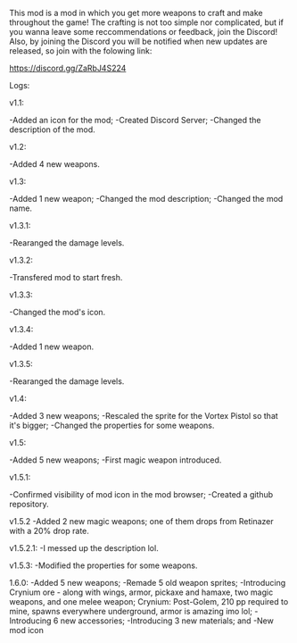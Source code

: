 This mod is a mod in which you get more weapons to craft and make throughout the game!
The crafting is not too simple nor complicated, but if you wanna leave some reccommendations or feedback, join the Discord! Also, by joining the Discord you will be notified when new updates are released, so join with the folowing link:

https://discord.gg/ZaRbJ4S224

Logs:

v1.1:

-Added an icon for the mod;
-Created Discord Server;
-Changed the description of the mod.

v1.2:

-Added 4 new weapons.

v1.3:

-Added 1 new weapon;
-Changed the mod description;
-Changed the mod name.

v1.3.1:

-Rearanged the damage levels.

v1.3.2:

-Transfered mod to start fresh.

v1.3.3:

-Changed the mod's icon.

v1.3.4:

-Added 1 new weapon.

v1.3.5:

-Rearanged the damage levels.

v1.4:

-Added 3 new weapons;
-Rescaled the sprite for the Vortex Pistol so that it's bigger;
-Changed the properties for some weapons.

v1.5:

-Added 5 new weapons;
-First magic weapon introduced.

v1.5.1:

-Confirmed visibility of mod icon in the mod browser;
-Created a github repository.

v1.5.2
-Added 2 new magic weapons; one of them drops from Retinazer with a 20% drop rate.

v1.5.2.1:
-I messed up the description lol.

v1.5.3:
-Modified the properties for some weapons.

1.6.0:
-Added 5 new weapons;
-Remade 5 old weapon sprites;
-Introducing Crynium ore - along with wings, armor, pickaxe and hamaxe, two magic weapons, and one melee weapon;
Crynium: Post-Golem, 210 pp required to mine, spawns everywhere underground, armor is amazing imo lol;
-Introducing 6 new accessories;
-Introducing 3 new materials; and
-New mod icon
